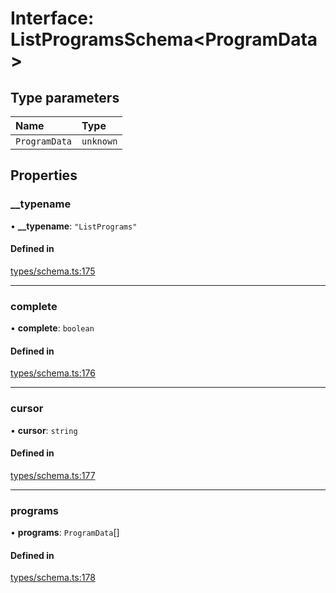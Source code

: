 # Interface: ListProgramsSchema\<ProgramData\>

## Type parameters

| Name | Type |
| :------ | :------ |
| `ProgramData` | `unknown` |

## Properties

### \_\_typename

• **\_\_typename**: ``"ListPrograms"``

#### Defined in

[types/schema.ts:175](https://github.com/bhavjitChauhan/khan-api/blob/b7f7b44b/src/types/schema.ts#L175)

___

### complete

• **complete**: `boolean`

#### Defined in

[types/schema.ts:176](https://github.com/bhavjitChauhan/khan-api/blob/b7f7b44b/src/types/schema.ts#L176)

___

### cursor

• **cursor**: `string`

#### Defined in

[types/schema.ts:177](https://github.com/bhavjitChauhan/khan-api/blob/b7f7b44b/src/types/schema.ts#L177)

___

### programs

• **programs**: `ProgramData`[]

#### Defined in

[types/schema.ts:178](https://github.com/bhavjitChauhan/khan-api/blob/b7f7b44b/src/types/schema.ts#L178)
